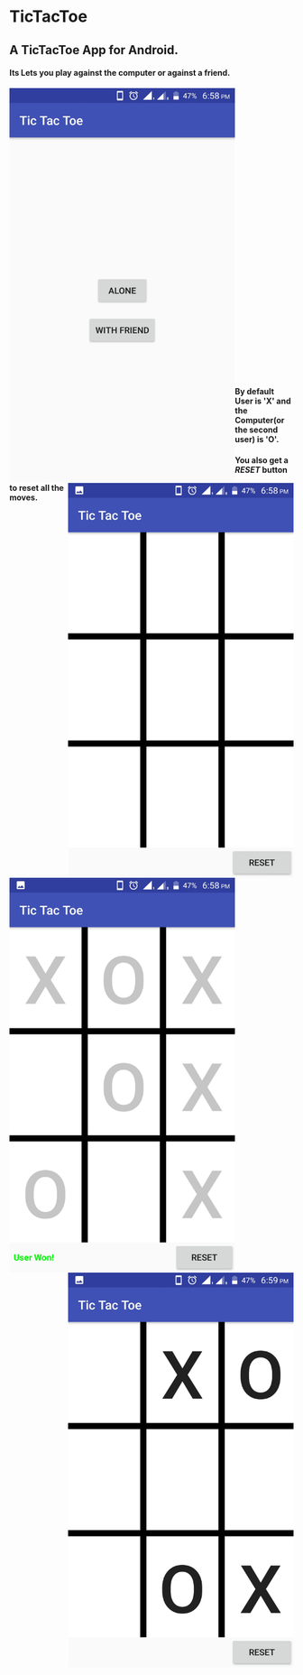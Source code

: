 # TicTacToe

## A TicTacToe App for Android.

#### Its Lets you play against the computer or against a friend.

<img align="left" width="400" height="700" src="https://github.com/varamsky/TicTacToe/blob/master/Screenshot_20180905-185811.jpeg">

<img align="right" width="400" height="700" src="https://github.com/varamsky/TicTacToe/blob/master/Screenshot_20180905-185818.jpeg">

<br><br><br><br><br><br><br><br><br><br><br><br><br><br><br><br><br><br><br><br><br><br><br><br><br><br><br><br><br><br>

#### By default User is '**X**' and the Computer(or the second user) is '**O**'.

#### You also get a _RESET_ button to reset all the moves. 

<br>

<img align="left" width="400" height="700" src="https://github.com/varamsky/TicTacToe/blob/master/Screenshot_20180905-185855.jpeg">

<img align="right" width="400" height="700" src="https://github.com/varamsky/TicTacToe/blob/master/Screenshot_20180905-185910.jpeg">
